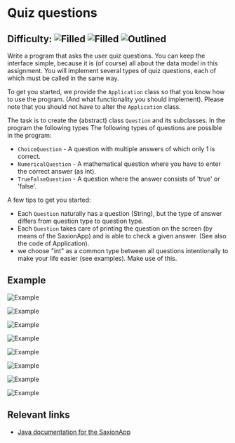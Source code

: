 # Quiz questions
## Difficulty: ![Filled](../resources/star-filled.svg) ![Filled](../resources/star-filled.svg) ![Outlined](../resources/star-outlined.svg) 
Write a program that asks the user quiz questions. You can keep the interface simple, because it is (of course) all about 
the data model in this assignment. You will implement several types of quiz questions, each of which must be 
called in the same way.

To get you started, we provide the `Application` class so that you know how to use the program. (And what functionality 
you should implement). Please note that you should not have to alter the `Application` class.

The task is to create the (abstract) class `Question` and its subclasses. In the program the following types 
The following types of questions are possible in the program:
* `ChoiceQuestion` - A question with multiple answers of which only 1 is correct.
* `NumericalQuestion` - A mathematical question where you have to enter the correct answer (as int).
* `TrueFalseQuestion` - A question where the answer consists of 'true' or 'false'.

A few tips to get you started:
* Each `Question` naturally has a question (String), but the type of answer differs from question type to question type.
* Each `Question` takes care of printing the question on the screen (by means of the SaxionApp) and is able to check a given answer. (See also the code of Application).
* we choose "int" as a common type between all questions intentionally to make your life easier (see examples). Make use of this.

## Example

![Example](sample_output1.png)

![Example](sample_output2.png)

![Example](sample_output3.png)

![Example](sample_output4.png)

![Example](sample_output5.png)

![Example](sample_output6.png)

![Example](sample_output7.png)

![Example](sample_output8.png)

## Relevant links
* [Java documentation for the SaxionApp](https://saxionapp.hboictlab.nl/nl/saxion/app/SaxionApp.html)
